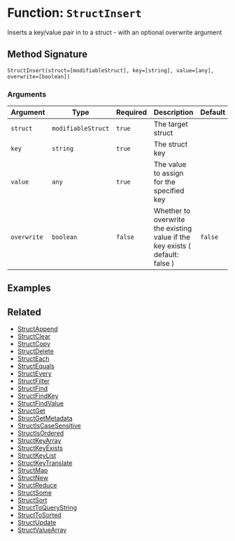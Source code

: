 [comment]: # (Note: This documentation is generated dynamically in the build process.  To modify the contents, change the javadoc on the _invoke method of the BIF class)

# Function: `StructInsert`

Inserts a key/value pair in to a struct - with an optional overwrite argument

## Method Signature

```
StructInsert(struct=[modifiableStruct], key=[string], value=[any], overwrite=[boolean])
```

### Arguments


| Argument | Type | Required | Description | Default |
|----------|------|----------|-------------|---------|
| `struct` | `modifiableStruct` | `true` | The target struct |  |
| `key` | `string` | `true` | The struct key |  |
| `value` | `any` | `true` | The value to assign for the specified key |  |
| `overwrite` | `boolean` | `false` | Whether to overwrite the existing value if the key exists ( default: false ) | `false` |

## Examples



## Related

  * [StructAppend](./StructAppend.md)
  * [StructClear](./StructClear.md)
  * [StructCopy](./StructCopy.md)
  * [StructDelete](./StructDelete.md)
  * [StructEach](./StructEach.md)
  * [StructEquals](./StructEquals.md)
  * [StructEvery](./StructEvery.md)
  * [StructFilter](./StructFilter.md)
  * [StructFind](./StructFind.md)
  * [StructFindKey](./StructFindKey.md)
  * [StructFindValue](./StructFindValue.md)
  * [StructGet](./StructGet.md)
  * [StructGetMetadata](./StructGetMetadata.md)
  * [StructIsCaseSensitive](./StructIsCaseSensitive.md)
  * [StructIsOrdered](./StructIsOrdered.md)
  * [StructKeyArray](./StructKeyArray.md)
  * [StructKeyExists](./StructKeyExists.md)
  * [StructKeyList](./StructKeyList.md)
  * [StructKeyTranslate](./StructKeyTranslate.md)
  * [StructMap](./StructMap.md)
  * [StructNew](./StructNew.md)
  * [StructReduce](./StructReduce.md)
  * [StructSome](./StructSome.md)
  * [StructSort](./StructSort.md)
  * [StructToQueryString](./StructToQueryString.md)
  * [StructToSorted](./StructToSorted.md)
  * [StructUpdate](./StructUpdate.md)
  * [StructValueArray](./StructValueArray.md)
